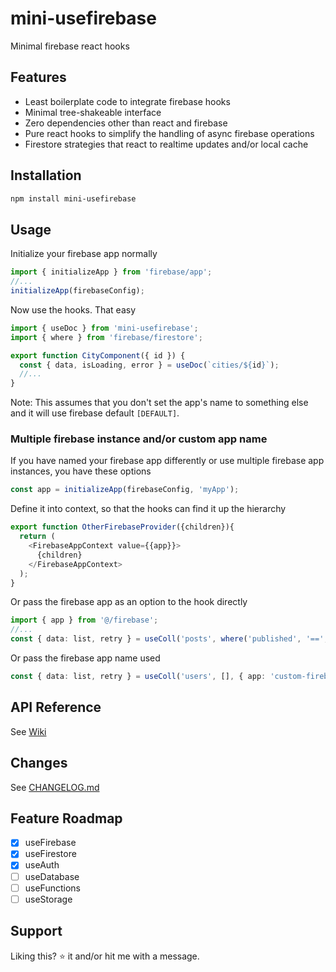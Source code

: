 # mini-usefirebase

Minimal firebase react hooks

## Features

- Least boilerplate code to integrate firebase hooks
- Minimal tree-shakeable interface
- Zero dependencies other than react and firebase
- Pure react hooks to simplify the handling of async firebase operations
- Firestore strategies that react to realtime updates and/or local cache

## Installation

```bash
npm install mini-usefirebase
```

## Usage

Initialize your firebase app normally

```typescript
import { initializeApp } from 'firebase/app';
//...
initializeApp(firebaseConfig);
```

Now use the hooks. That easy

```typescript
import { useDoc } from 'mini-usefirebase';
import { where } from 'firebase/firestore';

export function CityComponent({ id }) {
  const { data, isLoading, error } = useDoc(`cities/${id}`);
  //...
}
```

Note: This assumes that you don't set the app's name to something else and it will use firebase default `[DEFAULT]`.

### Multiple firebase instance and/or custom app name

If you have named your firebase app differently or use multiple firebase app instances, you have these options

```typescript
const app = initializeApp(firebaseConfig, 'myApp');
```

Define it into context, so that the hooks can find it up the hierarchy

```typescript
export function OtherFirebaseProvider({children}){
  return (
    <FirebaseAppContext value={{app}}>
      {children}
    </FirebaseAppContext>
  );
}
```

Or pass the firebase app as an option to the hook directly

```typescript
import { app } from '@/firebase';
//...
const { data: list, retry } = useColl('posts', where('published', '==', true), { app });
```

Or pass the firebase app name used

```typescript
const { data: list, retry } = useColl('users', [], { app: 'custom-firebase' });
```

## API Reference

See [Wiki](https://github.com/jaycsantos/mini-usefirebase/wiki/globals)

## Changes

See [CHANGELOG.md](https://github.com/jaycsantos/mini-usefirebase/blob/main/CHANGELOG.md)

## Feature Roadmap

- [x] useFirebase
- [x] useFirestore
- [x] useAuth
- [ ] useDatabase
- [ ] useFunctions
- [ ] useStorage

## Support

Liking this? ⭐ it and/or hit me with a message.
